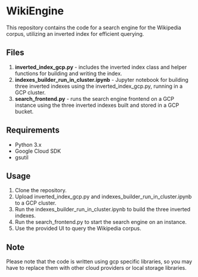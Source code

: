 # WikiEngine
This repository contains the code for a search engine for the Wikipedia corpus, utilizing an inverted index for efficient querying.

## Files
1. **inverted_index_gcp.py** - includes the inverted index class and helper functions for building and writing the index.
2. **indexes_builder_run_in_cluster.ipynb** - Jupyter notebook for building three inverted indexes using the inverted_index_gcp.py, running in a GCP cluster.
3. **search_frontend.py** - runs the search engine frontend on a GCP instance using the three inverted indexes built and stored in a GCP bucket.

## Requirements
* Python 3.x
* Google Cloud SDK
* gsutil

## Usage
1. Clone the repository.
2. Upload inverted_index_gcp.py and indexes_builder_run_in_cluster.ipynb to a GCP cluster.
3. Run the indexes_builder_run_in_cluster.ipynb to build the three inverted indexes.
4. Run the search_frontend.py to start the search engine on an instance.
5. Use the provided UI to query the Wikipedia corpus.

## Note

Please note that the code is written using gcp specific libraries, so you may have to replace them with other cloud providers or local storage libraries.

